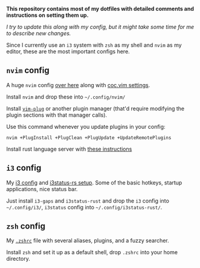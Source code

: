 **This repository contains most of my dotfiles with detailed comments and instructions on setting them up.**

*I try to update this along with my config, but it might take some time for me to describe new changes.*

Since I currently use an `i3` system with `zsh` as my shell and `nvim` as my editor, these are the most important configs here.

## `nvim` config

A huge `nvim` config [over here](nvim/init.vim) along with [coc.vim settings](nvim/coc-settings.json).

Install `nvim` and drop these into `~/.config/nvim/`

Install [`vim-plug`](https://github.com/junegunn/vim-plug) or another plugin 
manager (that'd require modifying the plugin sections with that manager calls).

Use this command whenever you update plugins in your config:
```
nvim +PlugInstall +PlugClean +PlugUpdate +UpdateRemotePlugins
```

Install rust language server with [these instructions](https://rust-analyzer.github.io/manual.html#vimneovim)

## `i3` config

My [i3 config](i3/config) and [i3status-rs setup](i3/config.toml).
Some of the basic hotkeys, startup applications, nice
status bar.

Just install `i3-gaps` and `i3status-rust` and drop the `i3` config into `~/.config/i3/`,
`i3status` config into `~/.config/i3status-rust/`.

## `zsh` config

My [`.zshrc`](zsh/.zshrc) file with several aliases, plugins, and a fuzzy searcher.

Install `zsh` and set it up as a default shell, drop `.zshrc` into your home directory.

